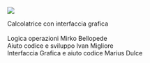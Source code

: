 

![](images/calcolatrice.png)

Calcolatrice con interfaccia grafica<br />
<br />
Logica operazioni Mirko Bellopede<br />
Aiuto codice e sviluppo Ivan Migliore<br />
Interfaccia Grafica e aiuto codice Marius Dulce<br />
